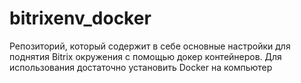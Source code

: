 # bitrixenv_docker
Репозиторий, который содержит в себе основные настройки для поднятия Bitrix окружения с помощью докер контейнеров. Для использования достаточно установить Docker на компьютер
